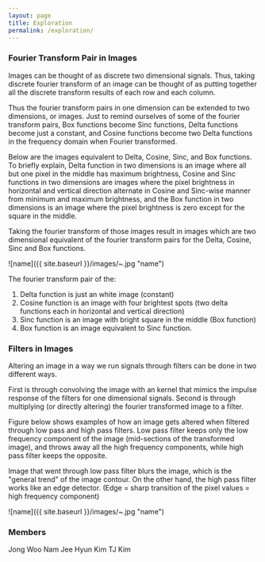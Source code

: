 ```yaml
---
layout: page
title: Exploration
permalink: /exploration/
---
```


### Fourier Transform Pair in Images

Images can be thought of as discrete two dimensional signals. Thus, taking discrete fourier transform of an image can be thought of as putting together all the discrete transform results of each row and each column. 

Thus the fourier transform pairs in one dimension can be extended to two dimensions, or images. Just to remind ourselves of some of the fourier transform pairs, Box functions become Sinc functions, Delta functions become just a constant, and Cosine functions become two Delta functions in the frequency domain when Fourier transformed. 

Below are the images equivalent to Delta, Cosine, Sinc, and Box functions. To briefly explain, Delta function in two dimensions is an image where all but one pixel in the middle has maximum brightness, Cosine and Sinc functions in two dimensions are images where the pixel brightness in horizontal and vertical direction alternate in Cosine and Sinc-wise manner from minimum and maximum brightness, and the Box function in two dimensions is an image where the pixel brightness is zero except for the square in the middle.

Taking the fourier transform of those images result in images which are two dimensional equivalent of the fourier transform pairs for the Delta, Cosine, Sinc and Box functions. 

![name]({{ site.baseurl }}/images/~.jpg "name")

The fourier transform pair of the:

1. Delta function is just an white image (constant)
2. Cosine function is an image with four brightest spots (two delta functions each in horizontal and vertical direction)
3. Sinc function is an image with bright square in the middle (Box function)
4. Box function is an image equivalent to Sinc function.  


### Filters in Images

Altering an image in a way we run signals through filters can be done in two different ways. 

First is through convolving the image with an kernel that mimics the impulse response of the filters for one dimensional signals.
Second is through multiplying (or directly altering) the fourier transformed image to a filter.

Figure below shows examples of how an image gets altered when filtered through low pass and high pass filters.
Low pass filter keeps only the low frequency component of the image (mid-sections of the transformed image), and throws away all the high frequency components, while high pass filter keeps the opposite.

Image that went through low pass filter blurs the image, which is the "general trend" of the image contour.
On the other hand, the high pass filter works like an edge detector. (Edge = sharp transition of the pixel values = high frequency component)

![name]({{ site.baseurl }}/images/~.jpg "name")


### Members
Jong Woo Nam
Jee Hyun Kim
TJ Kim